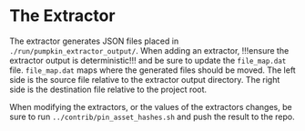 # The Extractor

The extractor generates JSON files placed in `./run/pumpkin_extractor_output/`.
When adding an extractor, !!!ensure the extractor output is deterministic!!! and
be sure to update the `file_map.dat` file.
`file_map.dat` maps where the generated files should be moved.
The left side is the source file relative to the extractor output directory.
The right side is the destination file relative to the project root.

When modifying the extractors, or the values of the extractors changes, be sure
to run `../contrib/pin_asset_hashes.sh` and push the result to the repo.

